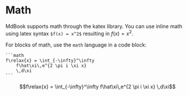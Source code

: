# Math

MdBook supports math through the katex library. You can use inline math using latex syntax `$f(x) = x^2$` resulting in $f(x) = x^2$.

For blocks of math, use the `math` language in a code block:

    ```math
    f\relax{x} = \int_{-\infty}^\infty
        f\hat\xi\,e^{2 \pi i \xi x}
        \,d\xi
    ```

```math
f\relax{x} = \int_{-\infty}^\infty
    f\hat\xi\,e^{2 \pi i \xi x}
    \,d\xi
```
